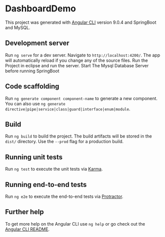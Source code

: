 # DashboardDemo

This project was generated with [Angular CLI](https://github.com/angular/angular-cli) version 9.0.4 and SpringBoot and MySQL. 

## Development server

Run `ng serve` for a dev server. Navigate to `http://localhost:4200/`. The app will automatically reload if you change any of the source files. Run the Project in eclipse and run the server. Start The Mysql Database Server before running SpringBoot

## Code scaffolding

Run `ng generate component component-name` to generate a new component. You can also use `ng generate directive|pipe|service|class|guard|interface|enum|module`.

## Build

Run `ng build` to build the project. The build artifacts will be stored in the `dist/` directory. Use the `--prod` flag for a production build.

## Running unit tests

Run `ng test` to execute the unit tests via [Karma](https://karma-runner.github.io).

## Running end-to-end tests

Run `ng e2e` to execute the end-to-end tests via [Protractor](http://www.protractortest.org/).

## Further help

To get more help on the Angular CLI use `ng help` or go check out the [Angular CLI README](https://github.com/angular/angular-cli/blob/master/README.md).
